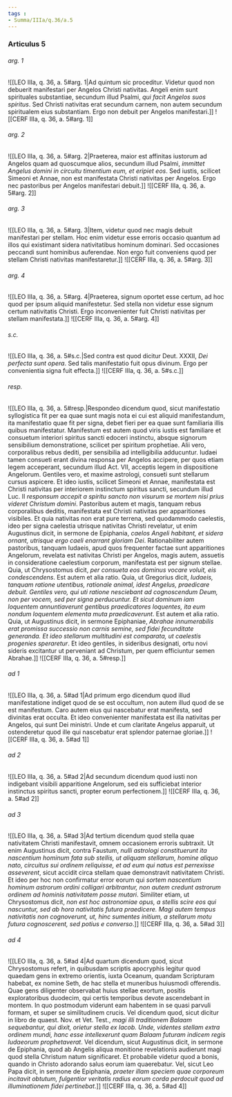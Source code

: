 ```yaml
---
tags : 
- Summa/IIIa/q.36/a.5
---
```


### Articulus 5

###### arg. 1
![[LEO IIIa, q. 36, a. 5#arg. 1|Ad quintum sic proceditur. Videtur quod non debuerit manifestari per Angelos Christi nativitas. Angeli enim sunt spirituales substantiae, secundum illud Psalmi, *qui facit Angelos suos spiritus*. Sed Christi nativitas erat secundum carnem, non autem secundum spiritualem eius substantiam. Ergo non debuit per Angelos manifestari.]]
![[CERF IIIa, q. 36, a. 5#arg. 1]]

###### arg. 2
![[LEO IIIa, q. 36, a. 5#arg. 2|Praeterea, maior est affinitas iustorum ad Angelos quam ad quoscumque alios, secundum illud Psalmi, *immittet Angelus domini in circuitu timentium eum, et eripiet eos*. Sed iustis, scilicet Simeoni et Annae, non est manifestata Christi nativitas per Angelos. Ergo nec pastoribus per Angelos manifestari debuit.]]
![[CERF IIIa, q. 36, a. 5#arg. 2]]

###### arg. 3
![[LEO IIIa, q. 36, a. 5#arg. 3|Item, videtur quod nec magis debuit manifestari per stellam. Hoc enim videtur esse erroris occasio quantum ad illos qui existimant sidera nativitatibus hominum dominari. Sed occasiones peccandi sunt hominibus auferendae. Non ergo fuit conveniens quod per stellam Christi nativitas manifestaretur.]]
![[CERF IIIa, q. 36, a. 5#arg. 3]]

###### arg. 4
![[LEO IIIa, q. 36, a. 5#arg. 4|Praeterea, signum oportet esse certum, ad hoc quod per ipsum aliquid manifestetur. Sed stella non videtur esse signum certum nativitatis Christi. Ergo inconvenienter fuit Christi nativitas per stellam manifestata.]]
![[CERF IIIa, q. 36, a. 5#arg. 4]]

###### s.c.
![[LEO IIIa, q. 36, a. 5#s.c.|Sed contra est quod dicitur Deut. XXXII, *Dei perfecta sunt opera*. Sed talis manifestatio fuit opus divinum. Ergo per convenientia signa fuit effecta.]]
![[CERF IIIa, q. 36, a. 5#s.c.]]

###### resp.
![[LEO IIIa, q. 36, a. 5#resp.|Respondeo dicendum quod, sicut manifestatio syllogistica fit per ea quae sunt magis nota ei cui est aliquid manifestandum, ita manifestatio quae fit per signa, debet fieri per ea quae sunt familiaria illis quibus manifestatur. Manifestum est autem quod viris iustis est familiare et consuetum interiori spiritus sancti edoceri instinctu, absque signorum sensibilium demonstratione, scilicet per spiritum prophetiae. Alii vero, corporalibus rebus dediti, per sensibilia ad intelligibilia adducuntur. Iudaei tamen consueti erant divina responsa per Angelos accipere, per quos etiam legem acceperant, secundum illud Act. VII, acceptis legem in dispositione Angelorum. Gentiles vero, et maxime astrologi, consueti sunt stellarum cursus aspicere. Et ideo iustis, scilicet Simeoni et Annae, manifestata est Christi nativitas per interiorem instinctum spiritus sancti, secundum illud Luc. II *responsum accepit a spiritu sancto non visurum se mortem nisi prius videret Christum domini*. Pastoribus autem et magis, tanquam rebus corporalibus deditis, manifestata est Christi nativitas per apparitiones visibiles. Et quia nativitas non erat pure terrena, sed quodammodo caelestis, ideo per signa caelestia utrisque nativitas Christi revelatur, ut enim Augustinus dicit, in sermone de Epiphania, *caelos Angeli habitant, et sidera ornant, utrisque ergo caeli enarrant gloriam Dei*. Rationabiliter autem pastoribus, tanquam Iudaeis, apud quos frequenter factae sunt apparitiones Angelorum, revelata est nativitas Christi per Angelos, magis autem, assuetis in consideratione caelestium corporum, manifestata est per signum stellae. Quia, ut Chrysostomus dicit, *per consueta eos dominus vocare voluit, eis condescendens*. Est autem et alia ratio. Quia, ut Gregorius dicit, *Iudaeis, tanquam ratione utentibus, rationale animal, idest Angelus, praedicare debuit. Gentiles vero, qui uti ratione nesciebant ad cognoscendum Deum, non per vocem, sed per signa perducuntur. Et sicut dominum iam loquentem annuntiaverunt gentibus praedicatores loquentes, ita eum nondum loquentem elementa muta praedicaverunt*. Est autem et alia ratio. Quia, ut Augustinus dicit, in sermone Epiphaniae, *Abrahae innumerabilis erat promissa successio non carnis semine, sed fidei fecunditate generanda. Et ideo stellarum multitudini est comparata, ut caelestis progenies speraretur*. Et ideo gentiles, in sideribus designati, ortu novi sideris excitantur ut perveniant ad Christum, per quem efficiuntur semen Abrahae.]]
![[CERF IIIa, q. 36, a. 5#resp.]]

###### ad 1
![[LEO IIIa, q. 36, a. 5#ad 1|Ad primum ergo dicendum quod illud manifestatione indiget quod de se est occultum, non autem illud quod de se est manifestum. Caro autem eius qui nascebatur erat manifesta, sed divinitas erat occulta. Et ideo convenienter manifestata est illa nativitas per Angelos, qui sunt Dei ministri. Unde et cum claritate Angelus apparuit, ut ostenderetur quod ille qui nascebatur erat splendor paternae gloriae.]]
![[CERF IIIa, q. 36, a. 5#ad 1]]

###### ad 2
![[LEO IIIa, q. 36, a. 5#ad 2|Ad secundum dicendum quod iusti non indigebant visibili apparitione Angelorum, sed eis sufficiebat interior instinctus spiritus sancti, propter eorum perfectionem.]]
![[CERF IIIa, q. 36, a. 5#ad 2]]

###### ad 3
![[LEO IIIa, q. 36, a. 5#ad 3|Ad tertium dicendum quod stella quae nativitatem Christi manifestavit, omnem occasionem erroris subtraxit. Ut enim Augustinus dicit, contra Faustum, *nulli astrologi constituerunt ita nascentium hominum fata sub stellis, ut aliquam stellarum, homine aliquo nato, circuitus sui ordinem reliquisse, et ad eum qui natus est perrexisse asseverent*, sicut accidit circa stellam quae demonstravit nativitatem Christi. Et ideo per hoc non confirmatur error eorum qui *sortem nascentium hominum astrorum ordini colligari arbitrantur, non autem credunt astrorum ordinem ad hominis nativitatem posse mutari*. Similiter etiam, ut Chrysostomus dicit, *non est hoc astronomiae opus, a stellis scire eos qui nascuntur, sed ab hora nativitatis futura praedicere. Magi autem tempus nativitatis non cognoverunt, ut, hinc sumentes initium, a stellarum motu futura cognoscerent, sed potius e converso*.]]
![[CERF IIIa, q. 36, a. 5#ad 3]]

###### ad 4
![[LEO IIIa, q. 36, a. 5#ad 4|Ad quartum dicendum quod, sicut Chrysostomus refert, in quibusdam scriptis apocryphis legitur quod quaedam gens in extremo orientis, iuxta Oceanum, quandam Scripturam habebat, ex nomine Seth, de hac stella et muneribus huiusmodi offerendis. Quae gens diligenter observabat huius stellae exortum, positis exploratoribus duodecim, qui certis temporibus devote ascendebant in montem. In quo postmodum viderunt eam habentem in se quasi parvuli formam, et super se similitudinem crucis. Vel dicendum quod, sicut dicitur in libro de quaest. Nov. et Vet. Test., *magi illi traditionem Balaam sequebantur, qui dixit, orietur stella ex Iacob. Unde, videntes stellam extra ordinem mundi, hanc esse intellexerunt quam Balaam futuram indicem regis Iudaeorum prophetaverat*. Vel dicendum, sicut Augustinus dicit, in sermone de Epiphania, quod ab Angelis aliqua monitione revelationis audierunt magi quod stella Christum natum significaret. Et probabile videtur quod a bonis, quando in Christo adorando salus eorum iam quaerebatur. Vel, sicut Leo Papa dicit, in sermone de Epiphania, *praeter illam speciem quae corporeum incitavit obtutum, fulgentior veritatis radius eorum corda perdocuit quod ad illuminationem fidei pertinebat*.]]
![[CERF IIIa, q. 36, a. 5#ad 4]]

